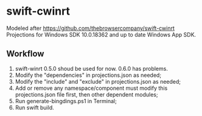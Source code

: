 # swift-cwinrt
Modeled after https://github.com/thebrowsercompany/swift-cwinrt
Projections for Windows SDK 10.0.18362 and up to date Windows App SDK.

## Workflow

1. swift-winrt 0.5.0 shoud be used for now. 0.6.0 has problems.
2. Modify the "dependencies" in projections.json as needed;
3. Modify the "include" and "exclude" in projections.json as needed;
4. Add or remove any namespace/component must modify this projections.json file first, then other dependent modules;
5. Run generate-bingdings.ps1 in Terminal;
6. Run swift build.

